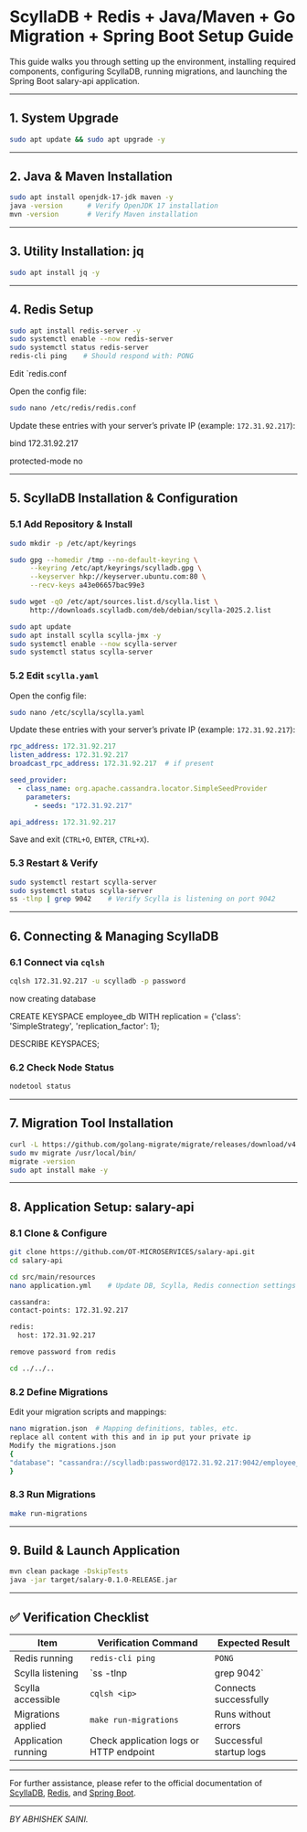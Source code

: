 
# ScyllaDB + Redis + Java/Maven + Go Migration + Spring Boot Setup Guide

This guide walks you through setting up the environment, installing required components, configuring ScyllaDB, running migrations, and launching the Spring Boot salary-api application.

---

## 1. System Upgrade

```bash
sudo apt update && sudo apt upgrade -y
```

---

## 2. Java & Maven Installation

```bash
sudo apt install openjdk-17-jdk maven -y
java -version      # Verify OpenJDK 17 installation
mvn -version       # Verify Maven installation
```

---

## 3. Utility Installation: jq

```bash
sudo apt install jq -y
```

---

## 4. Redis Setup

```bash
sudo apt install redis-server -y
sudo systemctl enable --now redis-server
sudo systemctl status redis-server
redis-cli ping    # Should respond with: PONG
```
Edit `redis.conf

Open the config file:

```bash
sudo nano /etc/redis/redis.conf

```

Update these entries with your server’s private IP (example: `172.31.92.217`):

bind 172.31.92.217

protected-mode no

---

## 5. ScyllaDB Installation & Configuration

### 5.1 Add Repository & Install

```bash
sudo mkdir -p /etc/apt/keyrings

sudo gpg --homedir /tmp --no-default-keyring \
     --keyring /etc/apt/keyrings/scylladb.gpg \
     --keyserver hkp://keyserver.ubuntu.com:80 \
     --recv-keys a43e06657bac99e3

sudo wget -qO /etc/apt/sources.list.d/scylla.list \
     http://downloads.scylladb.com/deb/debian/scylla-2025.2.list

sudo apt update
sudo apt install scylla scylla-jmx -y
sudo systemctl enable --now scylla-server
sudo systemctl status scylla-server
```

### 5.2 Edit `scylla.yaml`

Open the config file:

```bash
sudo nano /etc/scylla/scylla.yaml
```

Update these entries with your server’s private IP (example: `172.31.92.217`):

```yaml
rpc_address: 172.31.92.217
listen_address: 172.31.92.217
broadcast_rpc_address: 172.31.92.217  # if present

seed_provider:
  - class_name: org.apache.cassandra.locator.SimpleSeedProvider
    parameters:
      - seeds: "172.31.92.217"

api_address: 172.31.92.217
```

Save and exit (`CTRL+O`, `ENTER`, `CTRL+X`).

### 5.3 Restart & Verify

```bash
sudo systemctl restart scylla-server
sudo systemctl status scylla-server
ss -tlnp | grep 9042    # Verify Scylla is listening on port 9042
```

---

## 6. Connecting & Managing ScyllaDB

### 6.1 Connect via `cqlsh`

```bash
cqlsh 172.31.92.217 -u scylladb -p password
```
now creating database 

CREATE KEYSPACE employee_db
WITH replication = {'class': 'SimpleStrategy', 'replication_factor': 1};

DESCRIBE KEYSPACES;


### 6.2 Check Node Status

```bash
nodetool status
```

---

## 7. Migration Tool Installation

```bash
curl -L https://github.com/golang-migrate/migrate/releases/download/v4.15.2/migrate.linux-amd64.tar.gz | tar xvz
sudo mv migrate /usr/local/bin/
migrate -version
sudo apt install make -y
```

---

## 8. Application Setup: salary-api

### 8.1 Clone & Configure

```bash
git clone https://github.com/OT-MICROSERVICES/salary-api.git
cd salary-api

cd src/main/resources
nano application.yml    # Update DB, Scylla, Redis connection settings with your private ip

cassandra:
contact-points: 172.31.92.217

redis:
  host: 172.31.92.217

remove password from redis 

cd ../../..
```

### 8.2 Define Migrations

Edit your migration scripts and mappings:

```bash
nano migration.json  # Mapping definitions, tables, etc.
replace all content with this and in ip put your private ip
Modify the migrations.json
{
"database": "cassandra://scylladb:password@172.31.92.217:9042/employee_db"
}
```

### 8.3 Run Migrations

```bash
make run-migrations
```

---

## 9. Build & Launch Application

```bash
mvn clean package -DskipTests
java -jar target/salary-0.1.0-RELEASE.jar
```

---

## ✅ Verification Checklist

| Item                 | Verification Command                         | Expected Result           |
|----------------------|---------------------------------------------|---------------------------|
| Redis running        | `redis-cli ping`                             | `PONG`                    |
| Scylla listening     | `ss -tlnp | grep 9042`                       | Shows Scylla on port 9042 |
| Scylla accessible    | `cqlsh <ip>`                                 | Connects successfully     |
| Migrations applied   | `make run-migrations`                        | Runs without errors       |
| Application running  | Check application logs or HTTP endpoint     | Successful startup logs   |

---

For further assistance, please refer to the official documentation of [ScyllaDB](https://www.scylladb.com/docs/), [Redis](https://redis.io/docs/), and [Spring Boot](https://spring.io/projects/spring-boot).

---

*BY ABHISHEK SAINI.*


